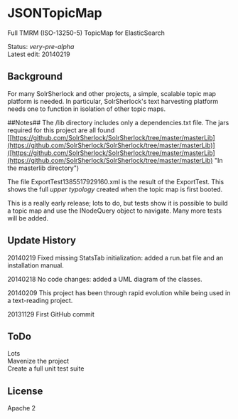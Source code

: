 JSONTopicMap
============

Full TMRM (ISO-13250-5) TopicMap for ElasticSearch

Status: *very-pre-alpha*<br/>
Latest edit: 20140219<br/>
## Background ##
For many SolrSherlock and other projects, a simple, scalable topic map platform is needed. In particular, SolrSherlock's text harvesting platform needs one to function in isolation of other topic maps.

##Notes##
The /lib directory includes only a dependencies.txt file. The jars required for this project are all found [[https://github.com/SolrSherlock/SolrSherlock/tree/master/masterLib](https://github.com/SolrSherlock/SolrSherlock/tree/master/masterLib)]([https://github.com/SolrSherlock/SolrSherlock/tree/master/masterLib](https://github.com/SolrSherlock/SolrSherlock/tree/master/masterLib) "In the masterlib directory")

The file ExportTest1385517929160.xml is the result of the ExportTest. This shows the full *upper typology* created when the topic map is first booted.

This is a really early release; lots to do, but tests show it is possible to build a topic map and use the INodeQuery object to navigate. Many more tests will be added.

## Update History ##
20140219 Fixed missing StatsTab initialization: added a run.bat file and an installation manual.

20140218 No code changes: added a UML diagram of the classes.

20140209 This project has been through rapid evolution while being used in a text-reading project.

20131129 First GitHub commit

## ToDo ##
Lots<br/>
Mavenize the project<br/>
Create a full unit test suite

## License ##
Apache 2


